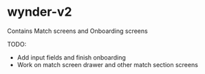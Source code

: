 # wynder-v2
Contains Match screens and Onboarding screens

TODO: 
- Add input fields and finish onboarding
- Work on match screen drawer and other match section screens

